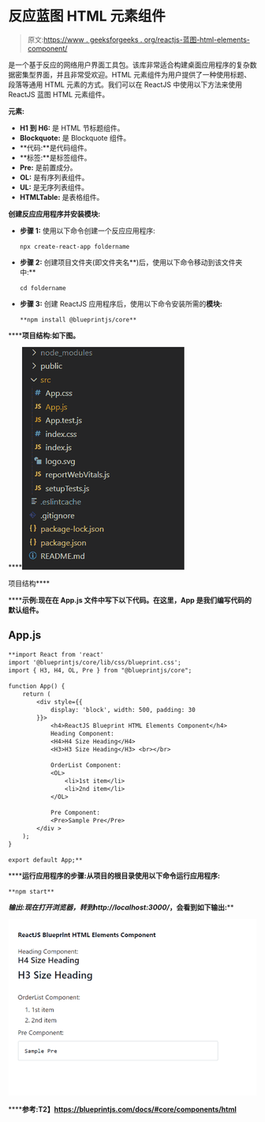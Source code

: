 # 反应蓝图 HTML 元素组件

> 原文:[https://www . geeksforgeeks . org/reactjs-蓝图-html-elements-component/](https://www.geeksforgeeks.org/reactjs-blueprint-html-elements-component/)

是一个基于反应的网络用户界面工具包。该库非常适合构建桌面应用程序的复杂数据密集型界面，并且非常受欢迎。HTML 元素组件为用户提供了一种使用标题、段落等通用 HTML 元素的方式。我们可以在 ReactJS 中使用以下方法来使用 ReactJS 蓝图 HTML 元素组件。

**元素:**

*   **H1 到 H6:** 是 HTML 节标题组件。
*   **Blockquote:** 是 Blockquote 组件。
*   **代码:**是代码组件。
*   **标签:**是标签组件。
*   **Pre:** 是前置成分。
*   **OL:** 是有序列表组件。
*   **UL:** 是无序列表组件。
*   **HTMLTable:** 是表格组件。

**创建反应应用程序并安装模块:**

*   **步骤 1:** 使用以下命令创建一个反应应用程序:

    ```
    npx create-react-app foldername
    ```

*   **步骤 2:** 创建项目文件夹(即文件夹名**)后，使用以下命令移动到该文件夹中:**

    ```
    cd foldername
    ```

*   **步骤 3:** 创建 ReactJS 应用程序后，使用以下命令安装所需的****模块:****

    ```
    **npm install @blueprintjs/core**
    ```

******项目结构:**如下图。****

****![](img/f04ae0d8b722a9fff0bd9bd138b29c23.png)

项目结构**** 

******示例:**现在在 **App.js** 文件中写下以下代码。在这里，App 是我们编写代码的默认组件。****

## ****App.js****

```
**import React from 'react'
import '@blueprintjs/core/lib/css/blueprint.css';
import { H3, H4, OL, Pre } from "@blueprintjs/core";

function App() {
    return (
        <div style={{
            display: 'block', width: 500, padding: 30
        }}>
            <h4>ReactJS Blueprint HTML Elements Component</h4>
            Heading Component:
            <H4>H4 Size Heading</H4>
            <H3>H3 Size Heading</H3> <br></br>

            OrderList Component:
            <OL>
                <li>1st item</li>
                <li>2nd item</li>
            </OL>

            Pre Component:
            <Pre>Sample Pre</Pre>
        </div >
    );
}

export default App;**
```

******运行应用程序的步骤:**从项目的根目录使用以下命令运行应用程序:****

```
**npm start**
```

******输出:**现在打开浏览器，转到***http://localhost:3000/***，会看到如下输出:****

****![](img/f6fdfaa422a7608b95c32a77860962c0.png)****

******参考:**T2】https://blueprintjs.com/docs/#core/components/html****